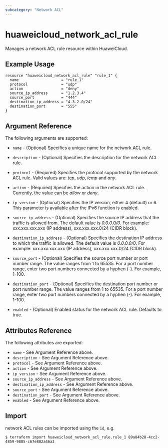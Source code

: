 ```yaml
---
subcategory: "Network ACL"
---
```


# huaweicloud\_network\_acl\_rule

Manages a network ACL rule resource within HuaweiCloud.

## Example Usage

```hcl
resource "huaweicloud_network_acl_rule" "rule_1" {
  name                   = "rule_1"
  protocol               = "udp"
  action                 = "deny"
  source_ip_address      = "1.2.3.4"
  source_port            = "444"
  destination_ip_address = "4.3.2.0/24"
  destination_port       = "555"
}
```

## Argument Reference

The following arguments are supported:

* `name` - (Optional) Specifies a unique name for the network ACL rule.

* `description` - (Optional) Specifies the description for the network ACL rule.

* `protocol` - (Required) Specifies the protocol supported by the network ACL rule.
     Valid values are: *tcp*, *udp*, *icmp* and *any*.

* `action` - (Required) Specifies the action in the network ACL rule. Currently, the value can be *allow* or *deny*.

* `ip_version` - (Optional) Specifies the IP version, either 4 (default) or 6. This parameter is
    available after the IPv6 function is enabled.

* `source_ip_address` - (Optional) Specifies the source IP address that the traffic is allowed from.
    The default value is *0.0.0.0/0*. For example: xxx.xxx.xxx.xxx (IP address), xxx.xxx.xxx.0/24 (CIDR block).

* `destination_ip_address` - (Optional) Specifies the destination IP address to which the traffic is allowed.
    The default value is *0.0.0.0/0*. For example: xxx.xxx.xxx.xxx (IP address), xxx.xxx.xxx.0/24 (CIDR block).

* `source_port` - (Optional) Specifies the source port number or port number range. The value ranges from 1 to 65535.
    For a port number range, enter two port numbers connected by a hyphen (-). For example, 1-100.

* `destination_port` - (Optional) Specifies the destination port number or port number range. The value ranges from 1 to 65535.
    For a port number range, enter two port numbers connected by a hyphen (-). For example, 1-100.

* `enabled` - (Optional) Enabled status for the network ACL rule. Defaults to true.


## Attributes Reference

The following attributes are exported:

* `name` - See Argument Reference above.
* `description` - See Argument Reference above.
* `protocol` - See Argument Reference above.
* `action` - See Argument Reference above.
* `ip_version` - See Argument Reference above.
* `source_ip_address` - See Argument Reference above.
* `destination_ip_address` - See Argument Reference above.
* `source_port` - See Argument Reference above.
* `destination_port` - See Argument Reference above.
* `enabled` - See Argument Reference above.

## Import

network ACL rules can be imported using the `id`, e.g.

```
$ terraform import huaweicloud_network_acl_rule.rule_1 89a84b28-4cc2-4859-9885-c67e802a46a3
```

